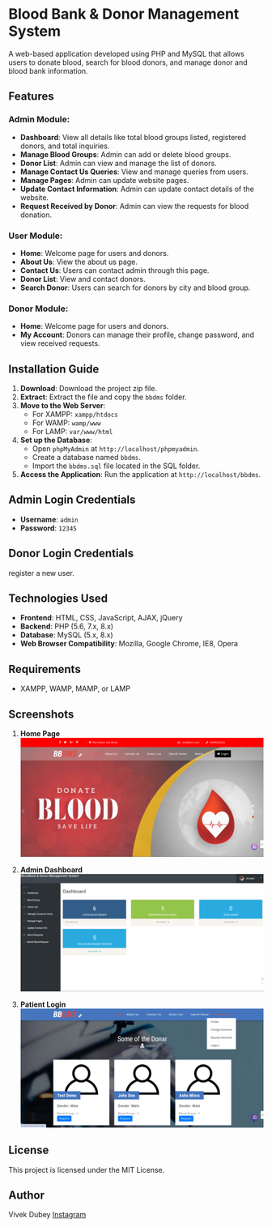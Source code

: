 # Blood Bank & Donor Management System

A web-based application developed using PHP and MySQL that allows users to donate blood, search for blood donors, and manage donor and blood bank information.

## Features

### Admin Module:
- **Dashboard**: View all details like total blood groups listed, registered donors, and total inquiries.
- **Manage Blood Groups**: Admin can add or delete blood groups.
- **Donor List**: Admin can view and manage the list of donors.
- **Manage Contact Us Queries**: View and manage queries from users.
- **Manage Pages**: Admin can update website pages.
- **Update Contact Information**: Admin can update contact details of the website.
- **Request Received by Donor**: Admin can view the requests for blood donation.

### User Module:
- **Home**: Welcome page for users and donors.
- **About Us**: View the about us page.
- **Contact Us**: Users can contact admin through this page.
- **Donor List**: View and contact donors.
- **Search Donor**: Users can search for donors by city and blood group.

### Donor Module:
- **Home**: Welcome page for users and donors.
- **My Account**: Donors can manage their profile, change password, and view received requests.

## Installation Guide

1. **Download**: Download the project zip file.
2. **Extract**: Extract the file and copy the `bbdms` folder.
3. **Move to the Web Server**:
    - For XAMPP: `xampp/htdocs`
    - For WAMP: `wamp/www`
    - For LAMP: `var/www/html`
4. **Set up the Database**:
    - Open `phpMyAdmin` at `http://localhost/phpmyadmin`.
    - Create a database named `bbdms`.
    - Import the `bbdms.sql` file located in the SQL folder.
5. **Access the Application**: Run the application at `http://localhost/bbdms`.

## Admin Login Credentials
- **Username**: `admin`
- **Password**: `12345`

## Donor Login Credentials
register a new user.

## Technologies Used
- **Frontend**: HTML, CSS, JavaScript, AJAX, jQuery
- **Backend**: PHP (5.6, 7.x, 8.x)
- **Database**: MySQL (5.x, 8.x)
- **Web Browser Compatibility**: Mozilla, Google Chrome, IE8, Opera

## Requirements
- XAMPP, WAMP, MAMP, or LAMP

## Screenshots
1. **Home Page**  
   ![Home Page](Screenshot/Homepage.png)

2. **Admin Dashboard**  
   ![Admin Dashboard](Screenshot/Adminpage.png)

3. **Patient Login**  
   ![Donor List](Screenshot/patient.png)

## License
This project is licensed under the MIT License.

## Author
Vivek Dubey
[Instagram](https://www.instagram.com/vivekkkkk_2.o/)
